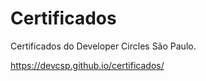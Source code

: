 # Certificados

Certificados do Developer Circles São Paulo. 

https://devcsp.github.io/certificados/
